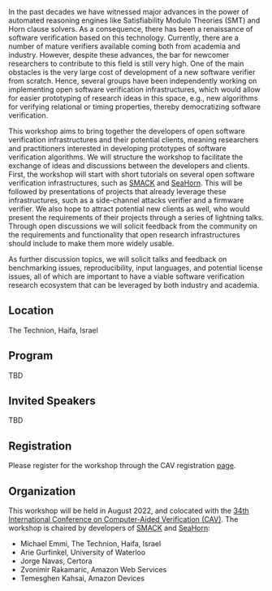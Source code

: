 
In the past decades we have witnessed major advances in the power of automated reasoning engines like Satisfiability Modulo Theories (SMT) and Horn clause solvers. As a consequence, there has been a renaissance of software verification based on this technology. Currently, there are a number of mature verifiers available coming both from academia and industry. However, despite these advances, the bar for newcomer researchers to contribute to this field is still very high. One of the main obstacles is the very large cost of development of a new software verifier from scratch. Hence, several groups have been independently working on implementing open software verification infrastructures, which would allow for easier prototyping of research ideas in this space, e.g., new algorithms for verifying relational or timing properties, thereby democratizing software verification.

This workshop aims to bring together the developers of open software verification infrastructures and their potential clients, meaning researchers and practitioners interested in developing prototypes of software verification algorithms. We will structure the workshop to facilitate the exchange of ideas and discussions between the developers and clients. First, the workshop will start with short tutorials on several open software verification infrastructures, such as [SMACK] and [SeaHorn]. This will be followed by presentations of projects that already leverage these infrastructures, such as a side-channel attacks verifier and a firmware verifier. We also hope to attract potential new clients as well, who would present the requirements of their projects through a series of lightning talks. Through open discussions we will solicit feedback from the community on the requirements and functionality that open research infrastructures should include to make them more widely usable.

As further discussion topics, we will solicit talks and feedback on benchmarking issues, reproducibility, input languages, and potential license issues, all of which are important to have a viable software verification research ecosystem that can be leveraged by both industry and academia.

## Location

The Technion, Haifa, Israel

## Program

TBD

## Invited Speakers

TBD

## Registration

Please register for the workshop through the CAV registration [page](http://i-cav.org/2022/registration).


## Organization

This workshop will be held in August 2022, and colocated with the [34th International Conference on Computer-Aided Verification (CAV)][CAV]. The workshop is chaired by developers of [SMACK] and [SeaHorn]:

* Michael Emmi, The Technion, Haifa, Israel
* Arie Gurfinkel, University of Waterloo
* Jorge Navas, Certora
* Zvonimir Rakamaric, Amazon Web Services
* Temesghen Kahsai, Amazon Devices

[SMACK]: http://smackers.github.io
[SeaHorn]: https://seahorn.github.io
[CAV]: http://i-cav.org/2022/
